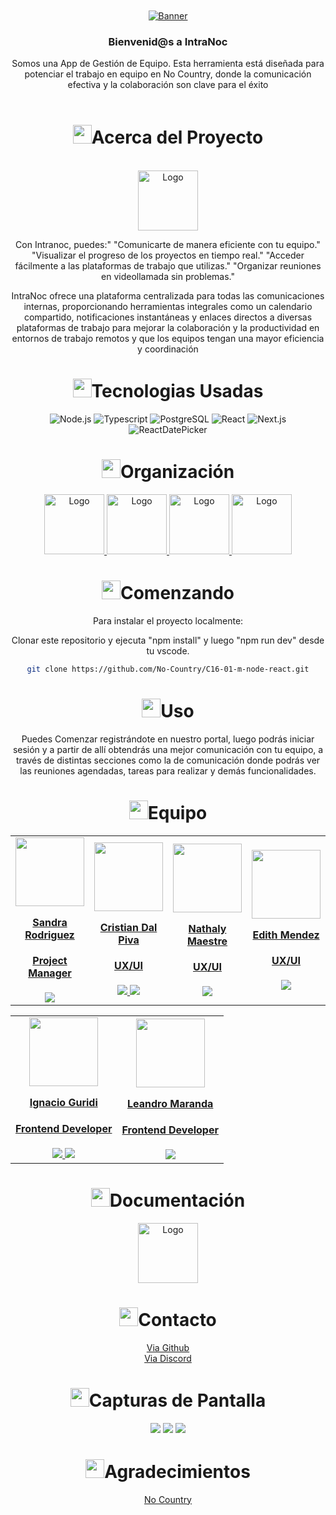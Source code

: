 <br />


<div align="center">


<!-- PROJECT LOGO -->
<br />
<div align="center">

<a href="No-Country/c16-01-m-node-react" target="_blank">
    <img src="https://imgur.com/lqr1HxG.png" alt="Banner">
  </a>

<h3 align="center">Bienvenid@s a IntraNoc</h3>


  <p align=center">
   Somos una App de Gestión de Equipo. Esta herramienta está diseñada para potenciar el trabajo en equipo en No Country, donde la comunicación efectiva y la colaboración son clave para el éxito
    <br />
    <br />
  </p>
</div>


<!-- ABOUT THE PROJECT -->


<h1 align="center"> 
<img src="https://media2.giphy.com/media/4ZrRpqbSaWoyZYRoCd/giphy.gif" width="30px">Acerca del Proyecto
</h1>


<br />
  <a href="No-Country/C16-01-m-node-react" target="_blank">
    <img src="https://imgur.com/CO2JYZD.png" alt="Logo" width="96" height="96">
  </a>
<br />


Con Intranoc, puedes:"
"Comunicarte de manera eficiente con tu equipo."
"Visualizar el progreso de los proyectos en tiempo real."
"Acceder fácilmente a las plataformas de trabajo que utilizas."
"Organizar reuniones en videollamada sin problemas."


IntraNoc ofrece una plataforma centralizada para todas las comunicaciones internas, proporcionando herramientas integrales como un calendario compartido, notificaciones instantáneas y enlaces directos a diversas plataformas de trabajo para mejorar la colaboración y la productividad en entornos de trabajo remotos y que los equipos tengan
una mayor eficiencia y coordinación




<h1 align="center"> 
<img src="https://media0.giphy.com/media/uhQuegHFqkVYuFMXMQ/giphy.gif" width="30px">Tecnologias Usadas
</h1>


![Node.js](https://img.shields.io/static/v1?style=for-the-badge&message=Node.js&color=339933&logo=Node.js&logoColor=FFFFFF&label=)
![Typescript](https://img.shields.io/static/v1?style=for-the-badge&message=Typescript&color=008CDD&logo=Typescript&logoColor=white&label=)
![PostgreSQL](https://img.shields.io/static/v1?style=for-the-badge&message=PostgreSQL&color=4169E1&logo=PostgreSQL&logoColor=FFFFFF&label=)
![React](https://img.shields.io/static/v1?style=for-the-badge&message=React&color=222222&logo=React&logoColor=61DAFB&label=)
![Next.js](https://img.shields.io/static/v1?style=for-the-badge&message=Next.js&color=000000&logo=Next.js&logoColor=FFFFFF&label=)
![ReactDatePicker](https://img.shields.io/badge/ReactDatePicker-123456)




<!-- Organización -->
<h1 align="center"> 
<img src="https://media2.giphy.com/media/Lqo3UBlXeHwZDoebKX/giphy.gif" width="30px">Organización
</h1>


<a href="https://trello.com/b/8IbkQS0o/no-country-app-gestión-de-equipo" target="_blank">
  <img src="https://cdn.jsdelivr.net/gh/devicons/devicon/icons/trello/trello-plain-wordmark.svg" alt="Logo" width="96" height="96">
</a>


<a href="https://www.figma.com/proto/Qns32BvZ8hcT8jxzGil1H6/PROYECTO_S16?node-id=222-824&starting-point-node-id=222%3A824&mode=design&t=feAblDXWlXgAJCQ4-1" target="_blank">
  <img src="https://cdn.jsdelivr.net/gh/devicons/devicon/icons/figma/figma-original.svg" alt="Logo" width="96" height="96">
</a>


<a href="https://www.nocountry.tech/" target="_blank">
  <img src="https://cdn.jsdelivr.net/gh/devicons/devicon/icons/slack/slack-original.svg" alt="Logo" width="96" height="96">
</a>


<a href="https://discord.gg/zb5e23bN" target="_blank">
  <img src="https://img.icons8.com/color/480/discord-new-logo.png" alt="Logo" width="96" height="96">
</a>


<!-- GETTING STARTED -->
<h1 align="center"> 
<img src="https://media1.giphy.com/media/QvpqIQAAl66EfoTJj8/giphy.gif" width="30px">Comenzando
</h1>


Para instalar el proyecto localmente: 


Clonar este repositorio y ejecuta "npm install" y luego "npm run dev" desde tu vscode.
   ```sh
   git clone https://github.com/No-Country/C16-01-m-node-react.git
   ```


<!-- USAGE EXAMPLES -->
<h1 align="center"> 
<img src="https://media4.giphy.com/media/v1.Y2lkPTc5MGI3NjExN2lvcWx2Ynpia3BjYnk3Yzlvdmw1cnBjdHI3cm5uY3QzenM1enNibiZlcD12MV9pbnRlcm5hbF9naWZfYnlfaWQmY3Q9cw/igPDtkfSJZMFwE0LP8/giphy.gif" width="30px">Uso
</h1>


Puedes Comenzar registrándote en nuestro portal, luego podrás iniciar sesión y a partir de allí obtendrás una mejor comunicación con tu equipo, a través de distintas secciones como la de comunicación donde podrás ver las reuniones agendadas, tareas para realizar y demás funcionalidades.
<!-- TEAMS -->


<h1 align="center"> 
<img src="https://media1.giphy.com/media/gF2m2JOyGReppog8hU/giphy.gif" width="30px">Equipo
</h1>


<table>
  <tr>
    <td>
      <div align="center">
        <a href="https://www.linkedin.com/in/gared-lyon-194b21222/" target="_blank" rel="author">
          <img width="110" src="https://avatars.githubusercontent.com/u/99148932?v=4"/>
        </a>
        <a href="https://www.linkedin.com/in/gared-lyon-194b21222/" target="_blank" rel="author">
          <h4 style="margin-top: 1rem;">Sandra Rodriguez</h4>
          <h4 style="margin-top: 1rem;">Project Manager</h4>
        </a>
        <a href="https://www.linkedin.com/in/gared-lyon-194b21222/" target="_blank">
          <img src="https://img.shields.io/badge/linkedin%20-%230077B5.svg?&style=for-the-badge&logo=linkedin&logoColor=white"/>
        </a>
      </div>
    </td>
    <td>
      <div align="center">
        <a href="https://www.linkedin.com/in/cristiandalpiva/" target="_blank" rel="author">
          <img width="110" src="https://mir-s3-cdn-cf.behance.net/user/276/68c7321387255935.642bfb8c90e23.jpg"/>
        </a>
        <a href="https://www.linkedin.com/in/cristiandalpiva/" target="_blank" rel="author">
          <h4 style="margin-top: 1rem;">Cristian Dal Piva</h4>
          <h4 style="margin-top: 1rem;">UX/UI</h4>
        </a>
       <a href="https://cristiandalpiva.github.io/uxdesigner/" target="_blank">
          <img src="https://img.shields.io/static/v1?style=for-the-badge&message=GitHub&color=172B4D&logo=GitHub&logoColor=FFFFFF&label="/>
        </a>
        <a href="https://www.linkedin.com/in/cristiandalpiva/" target="_blank">
          <img src="https://img.shields.io/badge/linkedin%20-%230077B5.svg?&style=for-the-badge&logo=linkedin&logoColor=white"/>
        </a>
      </div>
    </td>
        <td>
      <div align="center">
        <a href="https://www.linkedin.com/in/nathalymaestre/" target="_blank" rel="author">
          <img width="110" src="https://avatars.githubusercontent.com/u/55055505?v=4"/>
        </a>
        <a href="https://www.linkedin.com/in/nathalymaestre/" target="_blank" rel="author">
          <h4 style="margin-top: 1rem;">Nathaly Maestre</h4>
          <h4 style="margin-top: 1rem;">UX/UI</h4>
        </a>
        <a href="https://www.linkedin.com/in/nathalymaestre/" target="_blank">
          <img src="https://img.shields.io/badge/linkedin%20-%230077B5.svg?&style=for-the-badge&logo=linkedin&logoColor=white"/>
        </a>
      </div>
    </td>
    <td>
      <div align="center">
        <a href="https://www.linkedin.com/in/edith-m-49bb32219/" target="_blank" rel="author">
          <img width="110" src="https://avatars.githubusercontent.com/u/133410238?v=4"/>
        </a>
        <a href="https://www.linkedin.com/in/edith-m-49bb32219/" target="_blank" rel="author">
          <h4 style="margin-top: 1rem;">Edith Mendez</h4>
          <h4 style="margin-top: 1rem;">UX/UI</h4>
        </a>
        <a href="https://www.linkedin.com/in/edith-m-49bb32219/" target="_blank">
          <img src="https://img.shields.io/badge/linkedin%20-%230077B5.svg?&style=for-the-badge&logo=linkedin&logoColor=white"/>
        </a>
      </div>
    </td>
  </tr>
</table>


<table>
  <tr>
    <td>
      <div align="center">
        <a href="https://github.com/nachog8" target="_blank" rel="author">
          <img width="110" src="https://avatars.githubusercontent.com/u/117213839?v=4"/>
        </a>
        <a href="https://github.com/nachog8" target="_blank" rel="author">
          <h4 style="margin-top: 1rem;">Ignacio Guridi</h4>
          <h4 style="margin-top: 1rem;">Frontend Developer</h4>
        </a>
        <a href="https://github.com/nachog8" target="_blank">
          <img src="https://img.shields.io/static/v1?style=for-the-badge&message=GitHub&color=172B4D&logo=GitHub&logoColor=FFFFFF&label="/>
        </a>
        <a href="https://www.linkedin.com/in/guridi-ignacio/" target="_blank">
          <img src="https://img.shields.io/badge/linkedin%20-%230077B5.svg?&style=for-the-badge&logo=linkedin&logoColor=white"/>
        </a>
      </div>
    </td>
    <td>
      <div align="center">
        <a href="https://www.linkedin.com/in/leandronicolas1983/" target="_blank" rel="author">
          <img width="110" src="https://avatars.githubusercontent.com/u/70069226?v=4"/>
        </a>
        <a href="https://www.linkedin.com/in/leandronicolas1983/" target="_blank" rel="author">
          <h4 style="margin-top: 1rem;">Leandro Maranda</h4>
          <h4 style="margin-top: 1rem;">Frontend Developer</h4>
        </a>
        <a href="https://www.linkedin.com/in/leandronicolas1983/" target="_blank">
          <img src="https://img.shields.io/badge/linkedin%20-%230077B5.svg?&style=for-the-badge&logo=linkedin&logoColor=white"/>
        </a>
      </div>
    </td>
  </tr>
</table>


<!-- ABOUT THE PROJECT -->


<h1 align="center"> 
<img src="https://media4.giphy.com/media/U3DTrGnuwfDpkNsr3d/giphy.gif" width="30px">Documentación
</h1>


<a href="https://drive.google.com/file/d/1j48fmS0Idk_D8nzWOLV4YbB0jRZFKOPm/view?usp=drivesdk" target="_blank">
  <img src="https://img.icons8.com/officel/80/making-notes.png" alt="Logo" width="96" height="96">
</a>


<!-- CONTACT -->
<h1 align="center"> 
<img src="https://media3.giphy.com/media/dA9zmG7BCtbauczAQY/giphy.gif" width="30px">Contacto
</h1>


[Via Github](https://github.com/No-Country/C16-01-m-node-react)
<br />
[Via Discord](https://discord.gg/zb5e23bN)




<!-- Screenshots -->
<h1 align="center"> 
<img src="https://media1.giphy.com/media/xcFJX6T9z2iqiB9Ud9/giphy.gif" width="30px">Capturas de Pantalla
</h1>


<img src="https://imgur.com/BAQ9eMN.png"/>


<img src="https://imgur.com/yVR5Xug.png"/>


<img src="https://imgur.com/lqDoVKE.png"/>







<!-- ACKNOWLEDGMENTS -->
<h1 align="center"> 
<img src="https://media1.giphy.com/media/v1.Y2lkPTc5MGI3NjExbXliemQ4NzVmdXRxc3FyM3RjN2F2NzQ5MmRwZnJxa2VrZDBncjhtbiZlcD12MV9pbnRlcm5hbF9naWZfYnlfaWQmY3Q9cw/sa5tk2gi3G1MSmy1vY/giphy.gif" width="30px">Agradecimientos
</h1>


[No Country](https://www.nocountry.tech/)


